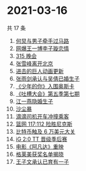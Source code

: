 # 2021-03-16

共 17 条

<!-- BEGIN -->
<!-- 最后更新时间 Tue Mar 16 2021 23:09:37 GMT+0800 (China Standard Time) -->

1. [何炅与男子牵手过马路](https://www.zhihu.com/search?q=何炅)
2. [网爆王一博李子璇恋情](https://www.zhihu.com/search?q=王一博李子璇)
3. [315 晚会](https://www.zhihu.com/search?q=315)
4. [张雪峰离开北京](https://www.zhihu.com/search?q=张雪峰)
5. [进击的巨人动画更新](https://www.zhihu.com/search?q=进击的巨人)
6. [张雨剑承认与吴倩已婚生子](https://www.zhihu.com/search?q=张雨剑吴倩)
7. [《少年的你》入围奥斯卡](https://www.zhihu.com/search?q=少年的你)
8. [《吐槽大会》第五季第七期](https://www.zhihu.com/search?q=吐槽大会)
9. [江一燕隐婚生子](https://www.zhihu.com/search?q=江一燕)
10. [沙尘暴](https://www.zhihu.com/search?q=沙尘暴)
11. [滴滴司机开车冲撞乘客](https://www.zhihu.com/search?q=滴滴)
12. [篮网 117:112 险胜尼克斯](https://www.zhihu.com/search?q=篮网)
13. [比特币触及 6 万美元大关](https://www.zhihu.com/search?q=比特币)
14. [iG 2:0 TT 晋级季后赛](https://www.zhihu.com/search?q=ig)
15. [电影《阿凡达》重映](https://www.zhihu.com/search?q=阿凡达)
16. [格莱美获奖名单揭晓](https://www.zhihu.com/search?q=格莱美)
17. [王子文承认已育有一子](https://www.zhihu.com/search?q=王子文)

<!-- END -->
